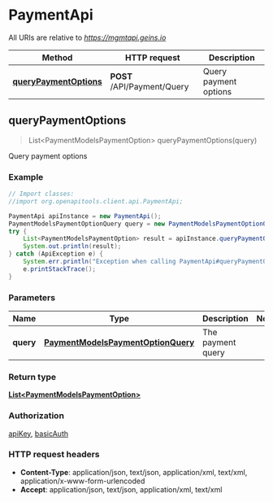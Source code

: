 # PaymentApi

All URIs are relative to *https://mgmtapi.geins.io*

Method | HTTP request | Description
------------- | ------------- | -------------
[**queryPaymentOptions**](PaymentApi.md#queryPaymentOptions) | **POST** /API/Payment/Query | Query payment options



## queryPaymentOptions

> List&lt;PaymentModelsPaymentOption&gt; queryPaymentOptions(query)

Query payment options

### Example

```java
// Import classes:
//import org.openapitools.client.api.PaymentApi;

PaymentApi apiInstance = new PaymentApi();
PaymentModelsPaymentOptionQuery query = new PaymentModelsPaymentOptionQuery(); // PaymentModelsPaymentOptionQuery | The payment query
try {
    List<PaymentModelsPaymentOption> result = apiInstance.queryPaymentOptions(query);
    System.out.println(result);
} catch (ApiException e) {
    System.err.println("Exception when calling PaymentApi#queryPaymentOptions");
    e.printStackTrace();
}
```

### Parameters


Name | Type | Description  | Notes
------------- | ------------- | ------------- | -------------
 **query** | [**PaymentModelsPaymentOptionQuery**](PaymentModelsPaymentOptionQuery.md)| The payment query |

### Return type

[**List&lt;PaymentModelsPaymentOption&gt;**](PaymentModelsPaymentOption.md)

### Authorization

[apiKey](../README.md#apiKey), [basicAuth](../README.md#basicAuth)

### HTTP request headers

- **Content-Type**: application/json, text/json, application/xml, text/xml, application/x-www-form-urlencoded
- **Accept**: application/json, text/json, application/xml, text/xml

